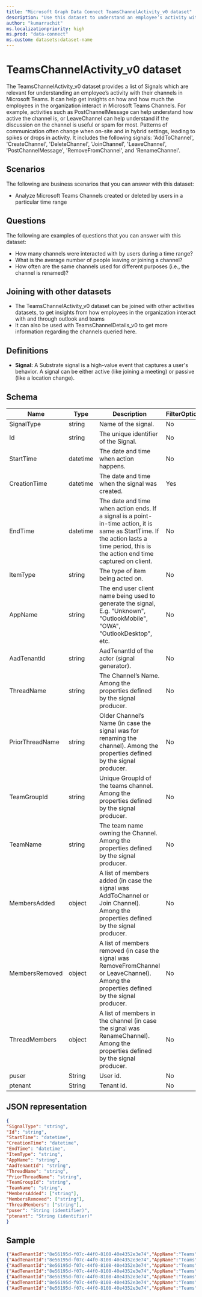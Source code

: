 ```yaml
---
title: "Microsoft Graph Data Connect TeamsChannelActivity_v0 dataset"
description: "Use this dataset to understand an employee’s activity with their channels in Microsoft Teams."
author: "kumarrachit"
ms.localizationpriority: high
ms.prod: "data-connect"
ms.custom: datasets:dataset-name
---
```


# TeamsChannelActivity_v0 dataset

The TeamsChannelActivity_v0 dataset provides a list of Signals which are relevant for understanding an employee’s activity with their channels in Microsoft Teams. It can help get insights on how and how much the employees in the organization interact in Microsoft Teams Channels. For example, activities such as PostChannelMessage can help understand how active the channel is, or LeaveChannel can help understand if the discussion on the channel is useful or spam for most. Patterns of communication often change when on-site and in hybrid settings, leading to spikes or drops in activity.  It includes the following signals: 'AddToChannel', 'CreateChannel', 'DeleteChannel', 'JoinChannel', 'LeaveChannel', 'PostChannelMessage', 'RemoveFromChannel', and 'RenameChannel'.  

## Scenarios

The following are business scenarios that you can answer with this dataset:

- Analyze Microsoft Teams Channels created or deleted by users in a particular time range 

## Questions

The following are examples of questions that you can answer with this dataset:

- How many channels were interacted with by users during a time range? 
- What is the average number of people leaving or joining a channel? 
- How often are the same channels used for different purposes (i.e., the channel is renamed)? 

## Joining with other datasets

- The TeamsChannelActivity_v0 dataset can be joined with other activities datasets, to get insights from how employees in the organization interact with and through outlook and teams 
- It can also be used with TeamsChannelDetails_v0 to get more information regarding the channels queried here.

## Definitions

- **Signal:**  A Substrate signal is a high-value event that captures a user's behavior. A signal can be either active (like joining a meeting) or passive (like a location change).


## Schema

| Name  | Type  |  Description  |  FilterOptions  |  FilterType  |
| ----------- | ----------- | ----------- | ----------- | ----------- |
| SignalType | string | Name of the signal. | No | None |
| Id | string | The unique identifier of the Signal. | No | None |
| StartTime | datetime | The date and time when action happens. | No | None |
| CreationTime | datetime | The date and time when the signal was created. | Yes | Date |
| EndTime | datetime | The date and time when action ends. If a signal is a point-in-time action, it is same as StartTime. If the action lasts a time period, this is the action end time captured on client. | No | None|
| ItemType | string | The type of item being acted on. | No | None |
| AppName | string | The end user client name being used to generate the signal, E.g. "Unknown", "OutlookMobile", "OWA", "OutlookDesktop", etc. | No | None |
| AadTenantId | string | AadTenantId of the actor (signal generator). | No | None |
| ThreadName | string | The Channel’s Name. Among the properties defined by the signal producer. | No | None |                
| PriorThreadName | string | Older Channel’s Name (in case the signal was for renaming the channel). Among the properties defined by the signal producer. | No |  None |               
| TeamGroupId | string | Unique GroupId of the teams channel. Among the properties defined by the signal producer. | No | None |                
| TeamName | string | The team name owning the Channel. Among the properties defined by the signal producer. | No | None |             
| MembersAdded | object | A list of members added (in case the signal was AddToChannel or Join Channel). Among the properties defined by the signal producer. | No | None |               
| MembersRemoved | object | A list of members removed (in case the signal was RemoveFromChannel or LeaveChannel). Among the properties defined by the signal producer. | No | None |        
| ThreadMembers | object | A list of members in the channel (in case the signal was RenameChannel). Among the properties defined by the signal producer. | No | None |
| puser | String | User id. | No  | None |
| ptenant | String |  Tenant id. | No | None |

## JSON representation

```json
{
"SignalType": "string", 
"Id": "string", 
"StartTime": "datetime", 
"CreationTime": "datetime", 
"EndTime": "datetime", 
"ItemType": "string", 
"AppName": "string", 
"AadTenantId": "string", 
"ThreadName": "string", 
"PriorThreadName": "string", 
"TeamGroupId": "string", 
"TeamName": "string", 
"MembersAdded": ["string"], 
"MembersRemoved": ["string"], 
"ThreadMembers": ["string"], 
"puser": "String (identifier)", 
"ptenant": "String (identifier)"
}
```

## Sample

```json
{"AadTenantId":"8e56195d-f07c-44f0-8108-40e4352e3e74","AppName":"Teams","CreationTime":"2023-05-04T11:55:05Z","TeamGroupId":"afe7d584-21bf-4ba0-8c7f-b775777e8b05","TeamName":"TestTeamMgdcIDC","ThreadName":"Test Channel IDC","EndTime":"2023-05-04T11:54:58Z","Id":"AAMkADJhOTdkOGViLWZjYzUtNDY0NS1hNGFkLWQxNjM0OTBiMmVkYgBGAAAAAABfknVfDfJURqxOuHBzEhFGBwCa8HKSWYdiSZsHkjRYM1qIAAAAAAEwAACa8HKSWYdiSZsHkjRYM1qIAAQm6lxUAAA=","ItemType":"Microsoft.OutlookServices.SignalItemType'Message'","SignalType":"PostChannelMessage","StartTime":"2023-05-04T11:54:58Z","ptenant":"8e56195d-f07c-44f0-8108-40e4352e3e74","puser":"e530bf91-e844-4369-a808-e0d12b1008cd"} 
{"AadTenantId":"8e56195d-f07c-44f0-8108-40e4352e3e74","AppName":"Teams","CreationTime":"2023-05-04T11:55:05Z","TeamGroupId":"afe7d584-21bf-4ba0-8c7f-b775777e8b05","TeamName":"TestTeamMgdcIDC","ThreadName":"Test Channel IDC","EndTime":"2023-05-04T11:54:58Z","Id":"AAMkADJhOTdkOGViLWZjYzUtNDY0NS1hNGFkLWQxNjM0OTBiMmVkYgBGAAAAAABfknVfDfJURqxOuHBzEhFGBwCa8HKSWYdiSZsHkjRYM1qIAAAAAAEwAACa8HKSWYdiSZsHkjRYM1qIAAQm6lxUAAA=","ItemType":"Microsoft.OutlookServices.SignalItemType'Message'","PriorThreadName":"TestChannel","ThreadMembers":[{"MemberId":"7bf2eacd-2037-43fa-8453-1547a8f81a24"}],"SignalType":"RenameChannel","StartTime":"2023-05-04T11:54:58Z","ptenant":"8e56195d-f07c-44f0-8108-40e4352e3e74","puser":"e530bf91-e844-4369-a808-e0d12b1008cd"} 
{"AadTenantId":"8e56195d-f07c-44f0-8108-40e4352e3e74","AppName":"Teams","CreationTime":"2023-05-04T12:20:38Z","TeamGroupId":"afe7d584-21bf-4ba0-8c7f-b775777e8b05","TeamName":"TestTeamMgdcIDC","ThreadName":"Test Channel IDC","EndTime":"2023-05-04T12:20:37Z","Id":"AAMkADJhOTdkOGViLWZjYzUtNDY0NS1hNGFkLWQxNjM0OTBiMmVkYgBGAAAAAABfknVfDfJURqxOuHBzEhFGBwCa8HKSWYdiSZsHkjRYM1qIAAAAAAEwAACa8HKSWYdiSZsHkjRYM1qIAAQm6lxbAAA=","ItemType":"Microsoft.OutlookServices.SignalItemType'Message'","SignalType":"PostChannelMessage","StartTime":"2023-05-04T12:20:37Z","ptenant":"8e56195d-f07c-44f0-8108-40e4352e3e74","puser":"e530bf91-e844-4369-a808-e0d12b1008cd"} 
{"AadTenantId":"8e56195d-f07c-44f0-8108-40e4352e3e74","AppName":"Teams","CreationTime":"2023-07-05T09:26:40Z","TeamGroupId":"afe7d584-21bf-4ba0-8c7f-b775777e8b05","TeamName":"TestTeamMgdcIDC","ThreadName":"General","EndTime":"2023-07-05T09:26:40Z","Id":"AAMkADJhOTdkOGViLWZjYzUtNDY0NS1hNGFkLWQxNjM0OTBiMmVkYgBGAAAAAABfknVfDfJURqxOuHBzEhFGBwCa8HKSWYdiSZsHkjRYM1qIAAAAAAEwAACa8HKSWYdiSZsHkjRYM1qIAARQA2tYAAA=","ItemType":"Microsoft.OutlookServices.SignalItemType'Message'","SignalType":"PostChannelMessage","StartTime":"2023-07-05T09:26:40Z","ptenant":"8e56195d-f07c-44f0-8108-40e4352e3e74","puser":"e530bf91-e844-4369-a808-e0d12b1008cd"} 
{"AadTenantId":"8e56195d-f07c-44f0-8108-40e4352e3e74","AppName":"Teams","CreationTime":"2023-05-04T12:26:01Z","TeamGroupId":"afe7d584-21bf-4ba0-8c7f-b775777e8b05","TeamName":"TestTeamMgdcIDC","ThreadName":"Test Channel IDC","EndTime":"2023-05-04T12:26:00Z","Id":"AAMkADFjYzNiNzcyLWIxNWYtNDQ4YS05MjAzLTU3NjBjN2ZlMWZiYQBGAAAAAADcOaVTrgWQTL7XPjfiGreRBwCHF_h-35jESpfQ5Ec6ha4pAAAAAAEuAACHF_h-35jESpfQ5Ec6ha4pAAAbcTlzAAA=","ItemType":"Microsoft.OutlookServices.SignalItemType'Message'","SignalType":"PostChannelMessage","StartTime":"2023-05-04T12:26:00Z","ptenant":"8e56195d-f07c-44f0-8108-40e4352e3e74","puser":"84f6a146-aa67-48d6-b015-785762c6d7c5"} 
{"AadTenantId":"8e56195d-f07c-44f0-8108-40e4352e3e74","AppName":"Teams","CreationTime":"2023-06-27T06:57:02Z","MembersAdded":[{"MemberId":"7bf2eacd-2037-43fa-8453-1547a8f81a24"}],"TeamGroupId":"943ecd15-a954-40a7-9d00-3224d21dc470","TeamName":"","ThreadName":"channel4public","EndTime":"2023-06-27T06:57:02Z","Id":"AAMkAGY0NDE1MGEzLWZmN2ItNGY1MC1hMjJlLWM3MjEwODQ3ZjA2MwBGAAAAAABSt04ZAKCLTogyMCRWtPw7BwBm59ZvDm5GRolPAkzaWd0HAAAAAAEqAABm59ZvDm5GRolPAkzaWd0HAARHmVtGAAA=","ItemType":"Microsoft.OutlookServices.SignalItemType'Channel'","SignalType":"AddToChannel","StartTime":"2023-06-27T06:57:02Z","ptenant":"8e56195d-f07c-44f0-8108-40e4352e3e74","puser":"7bf2eacd-2037-43fa-8453-1547a8f81a24"} 
{"AadTenantId":"8e56195d-f07c-44f0-8108-40e4352e3e74","AppName":"Teams","CreationTime":"2023-05-04T11:55:05Z","TeamGroupId":"afe7d584-21bf-4ba0-8c7f-b775777e8b05","TeamName":"TestTeamMgdcIDC","ThreadName":"Test Channel IDC","EndTime":"2023-05-04T11:54:58Z","Id":"AAMkADJhOTdkOGViLWZjYzUtNDY0NS1hNGFkLWQxNjM0OTBiMmVkYgBGAAAAAABfknVfDfJURqxOuHBzEhFGBwCa8HKSWYdiSZsHkjRYM1qIAAAAAAEwAACa8HKSWYdiSZsHkjRYM1qIAAQm6lxUAAA=","ItemType":"Microsoft.OutlookServices.SignalItemType'Message'","MembersRemoved":[{"MemberId":"7bf2eacd-2037-43fa-8453-1547a8f81a24"}],"SignalType":"RemoveFromChannel","StartTime":"2023-05-04T11:54:58Z","ptenant":"8e56195d-f07c-44f0-8108-40e4352e3e74","puser":"e530bf91-e844-4369-a808-e0d12b1008cd"} 
```
